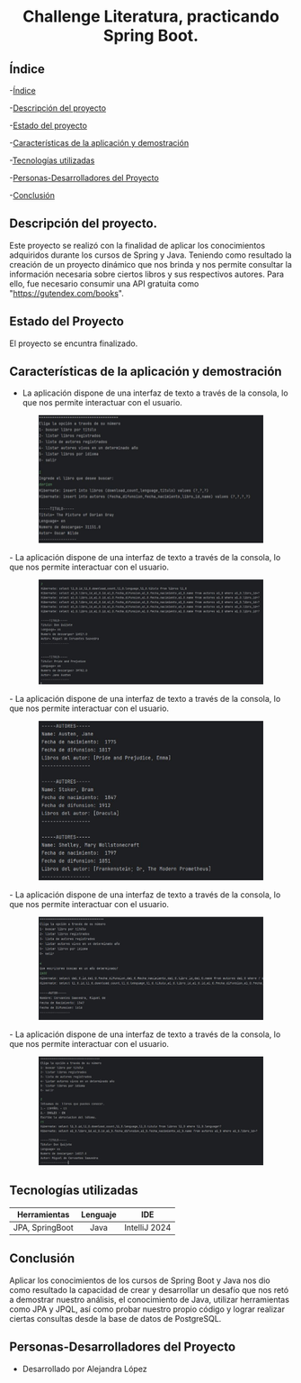 <h1 align="center"> Challenge Literatura, practicando Spring Boot. </h1>

## Índice


-[Índice](#índice)

-[Descripción del proyecto](#descripción-del-proyecto)

-[Estado del proyecto](#Estado-del-proyecto)

-[Características de la aplicación y demostración](#Características-de-la-aplicación-y-demostración)

-[Tecnologías utilizadas](#tecnologías-utilizadas)

-[Personas-Desarrolladores del Proyecto](#personas-desarrolladores)

-[Conclusión](#conclusión)

##  Descripción del proyecto.
Este proyecto se realizó con la finalidad de aplicar los conocimientos adquiridos durante los cursos de Spring y Java. 
Teniendo como resultado la creación de un proyecto dinámico que nos brinda y nos permite consultar la información necesaria 
sobre ciertos libros y sus respectivos autores. Para ello, fue necesario consumir una API gratuita como "https://gutendex.com/books".

##  Estado del Proyecto
El proyecto se encuntra finalizado.

##  Características de la aplicación y demostración 

-  La aplicación dispone de una interfaz de texto a través de la consola, lo que nos permite interactuar con el usuario.
  <p align="center">
    <img src="Opcion1.JPG" alt="Descripción de la imagen" width="400">
  </p> 
  -  La aplicación dispone de una interfaz de texto a través de la consola, lo que nos permite interactuar con el usuario.
  <p align="center">
    <img src="Opcion2.JPG" alt="Descripción de la imagen" width="400">
  </p> 
  -  La aplicación dispone de una interfaz de texto a través de la consola, lo que nos permite interactuar con el usuario.
  <p align="center">
    <img src="Opcion3.JPG" alt="Descripción de la imagen" width="400">
  </p> 
  -  La aplicación dispone de una interfaz de texto a través de la consola, lo que nos permite interactuar con el usuario.
  <p align="center">
    <img src="Opcion4.JPG" alt="Descripción de la imagen" width="400">
  </p> 
  -  La aplicación dispone de una interfaz de texto a través de la consola, lo que nos permite interactuar con el usuario.
  <p align="center">
    <img src="Opcion5.JPG" alt="Descripción de la imagen" width="400">
  </p> 


##  Tecnologías utilizadas
|Herramientas|Lenguaje|IDE|
|:----------:|:--------:|:---:|
|JPA, SpringBoot|Java|IntelliJ 2024|

##  Conclusión
Aplicar los conocimientos de los cursos de Spring Boot y Java nos dio como resultado la capacidad de crear y desarrollar un desafío que nos retó a demostrar nuestro análisis,
el conocimiento de Java, utilizar herramientas como JPA y JPQL, así como probar nuestro propio código y lograr realizar ciertas consultas desde la base de datos de PostgreSQL.


##  Personas-Desarrolladores del Proyecto
-  Desarrollado por Alejandra López

